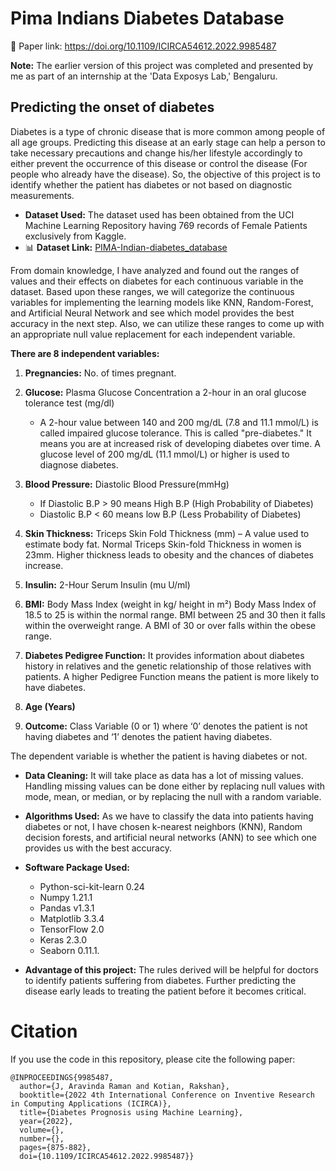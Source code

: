# Pima Indians Diabetes Database
📄 Paper link: https://doi.org/10.1109/ICIRCA54612.2022.9985487

**Note:** The earlier version of this project was completed and presented by me as part of an internship at the 'Data Exposys Lab,' Bengaluru.

## Predicting the onset of diabetes

Diabetes is a type of chronic disease that is more common among people of all age groups. Predicting this disease at an early stage can help a person to take necessary precautions and change his/her lifestyle accordingly to either prevent the occurrence of this disease or control the disease (For people who already have the disease). So, the objective of this project is to identify whether the patient has diabetes or not based on diagnostic measurements.

* **Dataset Used:** The dataset used has been obtained from the UCI Machine Learning Repository having 769 records of Female Patients exclusively from Kaggle.
* 📊 **Dataset Link:** [PIMA-Indian-diabetes_database](https://www.kaggle.com/uciml/pima-indians-diabetes-database)

From domain knowledge, I have analyzed and found out the ranges of values and their effects on diabetes for each continuous variable in the dataset. Based upon these ranges, we will categorize the continuous variables for implementing the learning models like KNN, Random-Forest, and Artificial Neural Network and see which model provides the best accuracy in the next step. Also, we can utilize these ranges to come up with an appropriate null value replacement for each independent variable.

**There are 8 independent variables:**

1. **Pregnancies:** No. of times pregnant.
2. **Glucose:** Plasma Glucose Concentration a 2-hour in an oral glucose tolerance test (mg/dl)
   * A 2-hour value between 140 and 200 mg/dL (7.8 and 11.1 mmol/L) is called impaired glucose tolerance. This is called "pre-diabetes." It means you are at increased risk of developing diabetes over time. A glucose level of 200 mg/dL (11.1 mmol/L) or higher is used to diagnose diabetes.
3. **Blood Pressure:** Diastolic Blood Pressure(mmHg)
   * If Diastolic B.P > 90 means High B.P (High Probability of Diabetes)
   * Diastolic B.P < 60 means low B.P (Less Probability of Diabetes)
4. **Skin Thickness:** Triceps Skin Fold Thickness (mm) – A value used to estimate body fat. Normal Triceps Skin-fold Thickness in women is 23mm. Higher thickness leads to obesity and the chances of diabetes increase.
5. **Insulin:** 2-Hour Serum Insulin (mu U/ml)
6. **BMI:** Body Mass Index (weight in kg/ height in m²) Body Mass Index of 18.5 to 25 is within the normal range. BMI between 25 and 30 then it falls within the overweight range. A BMI of 30 or over falls within the obese range.
7. **Diabetes Pedigree Function:** It provides information about diabetes history in relatives and the genetic relationship of those relatives with patients. A higher Pedigree Function means the patient is more likely to have diabetes.
8. **Age (Years)**

9. **Outcome:** Class Variable (0 or 1) where ‘0’ denotes the patient is not having diabetes and ‘1’ denotes the patient having diabetes.

The dependent variable is whether the patient is having diabetes or not.

* **Data Cleaning:** It will take place as data has a lot of missing values. Handling missing values can be done either by replacing null values with mode, mean, or median, or by replacing the null with a random variable.

* **Algorithms Used:** As we have to classify the data into patients having diabetes or not, I have chosen k-nearest neighbors (KNN), Random decision forests, and artificial neural networks (ANN) to see which one provides us with the best accuracy.

* **Software Package Used:**
   * Python-sci-kit-learn 0.24
   * Numpy 1.21.1
   * Pandas v1.3.1
   * Matplotlib 3.3.4
   * TensorFlow 2.0
   * Keras 2.3.0
   * Seaborn 0.11.1.

* **Advantage of this project:** The rules derived will be helpful for doctors to identify patients suffering from diabetes. Further predicting the disease early leads to treating the patient before it becomes critical.

# Citation

If you use the code in this repository, please cite the following paper:

```
@INPROCEEDINGS{9985487,
  author={J, Aravinda Raman and Kotian, Rakshan},
  booktitle={2022 4th International Conference on Inventive Research in Computing Applications (ICIRCA)}, 
  title={Diabetes Prognosis using Machine Learning}, 
  year={2022},
  volume={},
  number={},
  pages={875-882},
  doi={10.1109/ICIRCA54612.2022.9985487}}
```
